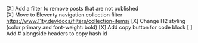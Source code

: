 [X] Add a filter to remove posts that are not published  
[X] Move to Eleventy navigation collection filter https://www.11ty.dev/docs/filters/collection-items/
[X] Change H2 styling (color primary and font-weight: bold)
[X] Add copy button for code block
[ ] Add # alongside headers to copy hash id